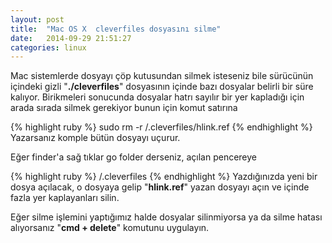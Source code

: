 ```yaml
---
layout: post
title:  "Mac OS X  cleverfiles dosyasını silme"
date:   2014-09-29 21:51:27
categories: linux
---
```

Mac sistemlerde dosyayı çöp kutusundan silmek isteseniz bile sürücünün içindeki gizli "<b>./cleverfiles</b>" dosyasının içinde bazı dosyalar belirli bir süre kalıyor. Birikmeleri sonucunda dosyalar hatrı sayılır bir yer kapladığı için arada sırada silmek gerekiyor bunun için komut satırına


{% highlight ruby %}
sudo rm -r /.cleverfiles/hlink.ref
{% endhighlight %}
Yazarsanız komple bütün dosyayı uçurur.

Eğer finder'a sağ tıklar go folder derseniz, açılan pencereye

{% highlight ruby %}
/.cleverfiles
{% endhighlight %}
Yazdığınızda yeni bir dosya açılacak, o dosyaya gelip "<b>hlink.ref</b>" yazan dosyayı açın ve içinde fazla yer kaplayanları silin.

Eğer silme işlemini yaptığımız halde dosyalar silinmiyorsa ya da silme hatası alıyorsanız "<b>cmd + delete</b>" komutunu uygulayın.
